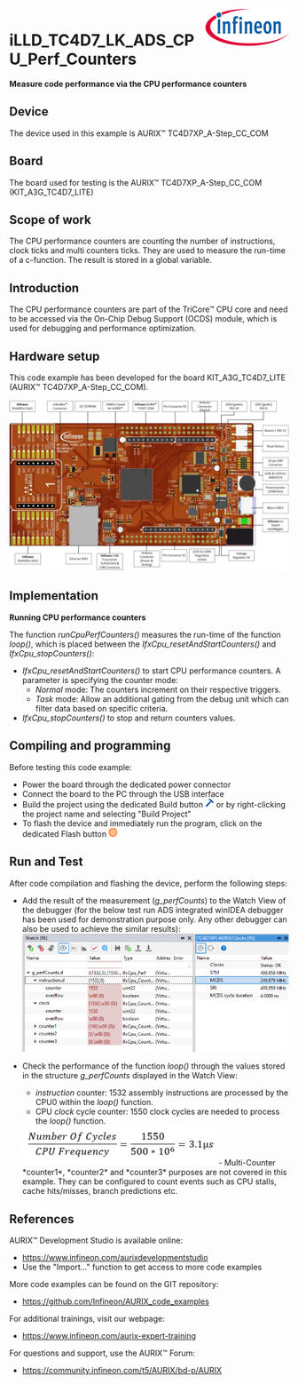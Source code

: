 <img src="./Images/IFX_LOGO_600.gif" align="right" width="150" />  

# iLLD_TC4D7_LK_ADS_CPU_Perf_Counters

**Measure code performance via the CPU performance counters**  

## Device  
The device used in this example is AURIX&trade; TC4D7XP_A-Step_CC_COM  

## Board  
The board used for testing is the AURIX&trade; TC4D7XP_A-Step_CC_COM (KIT_A3G_TC4D7_LITE)  

## Scope of work  
The CPU performance counters are counting the number of instructions, clock ticks and multi counters ticks. 
They are used to measure the run-time of a c-function. The result is stored in a global variable.

## Introduction  
The CPU performance counters are part of the TriCore&trade; CPU core and need to be accessed via the On-Chip Debug Support (OCDS) module, which is used for debugging and performance optimization.

## Hardware setup  
This code example has been developed for the board KIT_A3G_TC4D7_LITE (AURIX&trade; TC4D7XP_A-Step_CC_COM).  
 
<img src="./Images/kit_front_TC4D7.jpg" width="800" />  

## Implementation    
**Running CPU performance counters**

The function  _runCpuPerfCounters()_  measures the run-time of the function *loop()*, which is placed between the *IfxCpu_resetAndStartCounters()* and *IfxCpu_stopCounters()*:
- *IfxCpu_resetAndStartCounters()* to start CPU performance counters. A parameter is specifying the counter mode:
    - *Normal* mode: The counters increment on their respective triggers.
    - *Task* mode: Allow an additional gating from the debug unit which can filter data based on specific criteria.
- *IfxCpu_stopCounters()* to stop and return counters values.   

## Compiling and programming

Before testing this code example:  
- Power the board through the dedicated power connector 
- Connect the board to the PC through the USB interface
- Build the project using the dedicated Build button <img src="./Images/build_activeproj.gif" /> or by right-clicking the project name and selecting "Build Project"
- To flash the device and immediately run the program, click on the dedicated Flash button <img src="./Images/micro.png" /> 


## Run and Test  
After code compilation and flashing the device, perform the following steps:

- Add the result of the measurement (*g_perfCounts*) to the Watch View of the debugger (for the below test run ADS integrated winIDEA debugger has been used for demonstration purpose only. Any other debugger can also be used to achieve the similar results):
     <img src="./Images/counter.png" width="600" />  


- Check the performance of the function *loop()* through the values stored in the structure *g_perfCounts* displayed in the Watch View:
    - *instruction* counter: 1532 assembly instructions are processed by the CPU0 within the *loop()* function.
    - CPU *clock* cycle counter: 1550 clock cycles are needed to process the *loop()* function.
     <img src="./Images/calculation.png" width="350" />  
    - Multi-Counter *counter1*, *counter2* and *counter3* purposes are not covered in this example. They can be configured to count events such as CPU stalls, cache hits/misses, branch predictions etc.


## References  

AURIX&trade; Development Studio is available online:  
- <https://www.infineon.com/aurixdevelopmentstudio>  
- Use the "Import..." function to get access to more code examples  

More code examples can be found on the GIT repository:  
- <https://github.com/Infineon/AURIX_code_examples>  

For additional trainings, visit our webpage:  
- <https://www.infineon.com/aurix-expert-training>  

For questions and support, use the AURIX&trade; Forum:  
- <https://community.infineon.com/t5/AURIX/bd-p/AURIX>  
